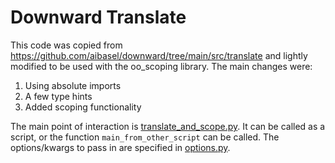 # Downward Translate

This code was copied from https://github.com/aibasel/downward/tree/main/src/translate and lightly modified to be used with the oo_scoping library. The main changes were:

1. Using absolute imports
2. A few type hints
3. Added scoping functionality


The main point of interaction is [translate_and_scope.py](translate_and_scope.py). It can be called as a script, or the function `main_from_other_script` can be called. The options/kwargs to pass in are specified in [options.py](options.py).